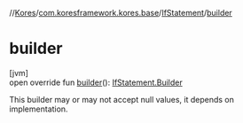 //[Kores](../../../index.md)/[com.koresframework.kores.base](../index.md)/[IfStatement](index.md)/[builder](builder.md)

# builder

[jvm]\
open override fun [builder](builder.md)(): [IfStatement.Builder](-builder/index.md)

This builder may or may not accept null values, it depends on implementation.
